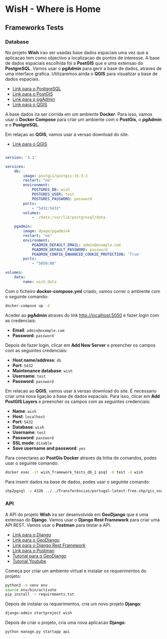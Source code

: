 # WisH - Where is Home 

## Frameworks Tests

### Database

No projeto **Wish** irao ser usadas base dados espaciais uma vez que a aplicacao tem como objectivo a localizacao de pontos de interesse. A base de dados espaciais escolhida foi a **PostGIS** que e uma extensao do **PostgreSQL**. Vamos usar o **pgAdmin** para gerir a base de dados, atraves de uma interface grafica. Utilizaremos ainda o **QGIS** para visualizar a base de dados espaciais.

- [Link para o PostgreSQL](https://www.postgresql.org/)
- [Link para o PostGIS](https://postgis.net/)
- [Link para o pgAdmin](https://www.pgadmin.org/)
- [Link para o QGIS](https://qgis.org/pt_PT/site/)


A base dados ira ser corrida em um ambiente **Docker**. Para isso, vamos usar o **Docker Compose** para criar um ambiente com o **PostGis**, o **pgAdmin** e o **PostgreSQL**.

Em relaçao ao **QGIS**, vamos usar a versao download do site.
- [Link para o QGIS](https://www.qgis.org/en/site/forusers/alldownloads.html#debian-ubuntu)


```yml

version: '3.1'

services:
    db:
        image: postgis/postgis:15-3.3
        restart: "no"
        environment:
            POSTGRES_DB: wish
            POSTGRES_USER: test
            POSTGRES_PASSWORD: password
        ports:
            - "5432:5432"
        volumes:
            - ./data:/var/lib/postgresql/data

    pgadmin:
        image: dpage/pgadmin4
        restart: "no"
        environment:
            PGADMIN_DEFAULT_EMAIL: admin@example.com
            PGADMIN_DEFAULT_PASSWORD: password
            PGADMIN_CONFIG_ENHANCED_COOKIE_PROTECTION: 'True'
        ports:
            - "5050:80"

volumes:
    data:
        name: wish_data

```

Com o ficheiro **docker-compose.yml** criado, vamos correr o ambiente com o seguinte comando:

```bash
docker-compose up -d
```

Aceder ao **pgAdmin** atraves do link [http://localhost:5050](http://localhost:5050) e fazer login com as credenciais:
- **Email**: ``` admin@example.com ```
- **Password**: ``` password ```

Depois de fazer login, clicar em **Add New Server** e preencher os campos com as seguintes credenciais:
- **Host name/address**: ``` db ```
- **Port**: ``` 5432 ```
- **Maintenance database**: ``` wish ```
- **Username**: ``` test ```
- **Password**: ``` password ```

    
Em relacao ao **QGIS**, vamos usar a versao download do site. É necessario criar uma nova ligação a base de dados espaciais. Para isso, clicar em **Add PostGIS Layers** e preencher os campos com as seguintes credenciais:
- **Name**: ``` wish ```
- **Host**: ``` localhost ```
- **Port**: ``` 5432 ```
- **Database**: ``` wish ```
- **Username**: ``` test ```
- **Password**: ``` password ```
- **SSL mode**: ``` disable ```
- **Save username and password**: ``` yes ```


Para conectares ao **PostGis Docker** atraves da linha de comandos, podes usar o seguinte comando:

```bash
docker exec -it wish_framework_tests_db_1 psql -U test -d wish 
```

Para inserir dados na base de dados, podes usar o seguinte comando:

```bash
shp2pgsql -s 4326 ../../Transferências/portugal-latest-free.shp/gis_osm_buildings_a_free_1.shp public.geo_buildings_free | docker exec -i wish_framework_tests_db_1 psql -U test -d wish
```

### API

A API do projeto **Wish** ira ser desenvolvida em **GeoDjango** que e uma extensao do **Django**. Vamos usar o **Django Rest Framework** para criar uma API REST. Vamos usar o **Postman** para testar a API.

- [Link para o Django](https://www.djangoproject.com/)
- [Link para o GeoDjango](https://docs.djangoproject.com/en/3.2/ref/contrib/gis/)
- [Link para o Django Rest Framework](https://www.django-rest-framework.org/)
- [Link para o Postman](https://www.postman.com/)
- [Tutorial para o GeoDjango](https://docs.djangoproject.com/en/5.0/ref/contrib/gis/tutorial/)
- [Tutorial Youtube](https://www.youtube.com/watch?v=L3YoX9wrGDc&list=PL7amXK4vKqATa_KrfQ3_tEF_ywAgAqWeJ&index=2&ab_channel=WanjohiKibui)

Começa por criar um ambiente virtual e instalar os requerimentos do projeto:

```bash
python3 -m venv env
source env/bin/activate
pip install -r requirements.txt
```

Depois de instalar os requerimentos, cria um novo projeto **Django**:

```bash
django-admin startproject wish
```

Depois de criar o projeto, cria uma nova aplicacao **Django**:

```bash
python manage.py startapp api
```

